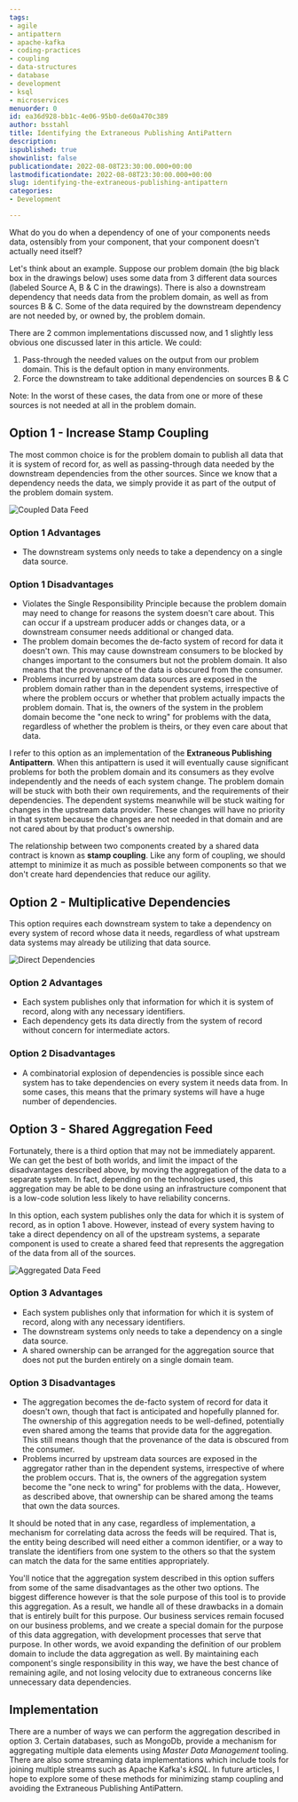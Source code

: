 ```yaml
---
tags:
- agile
- antipattern
- apache-kafka
- coding-practices
- coupling
- data-structures
- database
- development
- ksql
- microservices
menuorder: 0
id: ea36d928-bb1c-4e06-95b0-de60a470c389
author: bsstahl
title: Identifying the Extraneous Publishing AntiPattern
description: 
ispublished: true
showinlist: false
publicationdate: 2022-08-08T23:30:00.000+00:00
lastmodificationdate: 2022-08-08T23:30:00.000+00:00
slug: identifying-the-extraneous-publishing-antipattern
categories:
- Development

---
```

What do you do when a dependency of one of your components needs data, ostensibly from your component, that your component doesn't actually need itself?

Let's think about an example. Suppose our problem domain (the big black box in the drawings below) uses some data from 3 different data sources (labeled Source A, B & C in the drawings). There is also a downstream dependency that needs data from the problem domain, as well as from sources B & C. Some of the data required by the downstream dependency are not needed by, or owned by, the problem domain.

There are 2 common implementations discussed now, and 1 slightly less obvious one discussed later in this article. We could:

1. Pass-through the needed values on the output from our problem domain. This is the default option in many environments.
2. Force the downstream to take additional dependencies on sources B & C

Note: In the worst of these cases, the data from one or more of these sources is not needed at all in the problem domain.

## Option 1 - Increase Stamp Coupling

The most common choice is for the problem domain to publish all data that it is system of record for, as well as passing-through data needed by the downstream dependencies from the other sources. Since we know that a dependency needs the data, we simply provide it as part of the output of the problem domain system.

<img alt="Coupled Data Feed" src=".\\Images\\Reducing Stamp Coupling - Coupled Data Feed - 800x314.png" />

### Option 1 Advantages

* The downstream systems only needs to take a dependency on a single data source.

### Option 1 Disadvantages

* Violates the Single Responsibility Principle because the problem domain may need to change for reasons the system doesn't care about. This can occur if a upstream producer adds or changes data, or a downstream consumer needs additional or changed data.
* The problem domain becomes the de-facto system of record for data it doesn't own. This may cause downstream consumers to be blocked by changes important to the consumers but not the problem domain. It also means that the provenance of the data is obscured from the consumer.
* Problems incurred by upstream data sources are exposed in the problem domain rather than in the dependent systems, irrespective of where the problem occurs or whether that problem actually impacts the problem domain. That is, the owners of the system in the problem domain become the "one neck to wring" for problems with the data, regardless of whether the problem is theirs, or they even care about that data.

I refer to this option as an implementation of the **Extraneous Publishing Antipattern**. When this antipattern is used it will eventually cause significant problems for both the problem domain and its consumers as they evolve independently and the needs of each system change. The problem domain will be stuck with both their own requirements, and the requirements of their dependencies. The dependent systems meanwhile will be stuck waiting for changes in the upstream data provider. These changes will have no priority in that system because the changes are not needed in that domain and are not cared about by that product's ownership.

The relationship between two components created by a shared data contract is known as **stamp coupling**. Like any form of coupling, we should attempt to minimize it as much as possible between components so that we don't create hard dependencies that reduce our agility.

## Option 2 - Multiplicative Dependencies

This option requires each downstream system to take a dependency on every system of record whose data it needs, regardless of what upstream data systems may already be utilizing that data source.

<img alt="Direct Dependencies" src=".\\Images\\Reducing Stamp Coupling - Direct Dependencies - 800x544.png" />

### Option 2 Advantages

* Each system publishes only that information for which it is system of record, along with any necessary identifiers.
* Each dependency gets its data directly from the system of record without concern for intermediate actors.

### Option 2 Disadvantages

* A combinatorial explosion of dependencies is possible since each system has to take dependencies on every system it needs data from. In some cases, this means that the primary systems will have a huge number of dependencies.

## Option 3 - Shared Aggregation Feed

Fortunately, there is a third option that may not be immediately apparent. We can get the best of both worlds, and limit the impact of the disadvantages described above, by moving the aggregation of the data to a separate system. In fact, depending on the technologies used, this aggregation may be able to be done using an infrastructure component that is a low-code solution less likely to have reliability concerns.

In this option, each system publishes only the data for which it is system of record, as in option 1 above. However, instead of every system having to take a direct dependency on all of the upstream systems, a separate component is used to create a shared feed that represents the aggregation of the data from all of the sources.

<img alt="Aggregated Data Feed" src=".\\Images\\Reducing Stamp Coupling - Aggregated Data Feed - 800x276.png" />

### Option 3 Advantages

* Each system publishes only that information for which it is system of record, along with any necessary identifiers.
* The downstream systems only needs to take a dependency on a single data source.
* A shared ownership can be arranged for the aggregation source that does not put the burden entirely on a single domain team.

### Option 3 Disadvantages

* The aggregation becomes the de-facto system of record for data it doesn't own, though that fact is anticipated and hopefully planned for. The ownership of this aggregation needs to be well-defined, potentially even shared among the teams that provide data for the aggregation. This still means though that the provenance of the data is obscured from the consumer.
* Problems incurred by upstream data sources are exposed in the aggregator rather than in the dependent systems, irrespective of where the problem occurs. That is, the owners of the aggregation system become the "one neck to wring" for problems with the data,. However, as described above, that ownership can be shared among the teams that own the data sources.

It should be noted that in any case, regardless of implementation, a mechanism for correlating data across the feeds will be required. That is, the entity being described will need either a common identifier, or a way to translate the identifiers from one system to the others so that the system can match the data for the same entities appropriately.

You'll notice that the aggregation system described in this option suffers from some of the same disadvantages as the other two options. The biggest difference however is that the sole purpose of this tool is to provide this aggregation. As a result, we handle all of these drawbacks in a domain that is entirely built for this purpose. Our business services remain focused on our business problems, and we create a special domain for the purpose of this data aggregation, with development processes that serve that purpose. In other words, we avoid expanding the definition of our problem domain to include the data aggregation as well. By maintaining each component's single responsibility in this way, we have the best chance of remaining agile, and not losing velocity due to extraneous concerns like unnecessary data dependencies.

## Implementation

There are a number of ways we can perform the aggregation described in option 3.  Certain databases, such as MongoDb, provide a mechanism for aggregating multiple data elements using _Master Data Management_ tooling. There are also some streaming data implementations which include tools for joining multiple streams such as Apache Kafka's _kSQL_. In future articles, I hope to explore some of these methods for minimizing stamp coupling and avoiding the Extraneous Publishing AntiPattern.